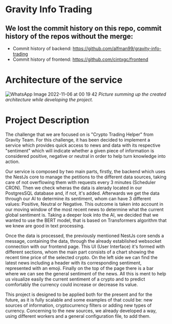 # Gravity Info Trading

## We lost the commit history on this repo, commit history of the repos without the merge:
- Commit history of backend: https://github.com/alfman99/gravity-info-trading
- Commit history of frontend: https://github.com/cintxgc/frontend

# Architecture of the service
![WhatsApp Image 2022-11-06 at 00 19 42](https://user-images.githubusercontent.com/61798173/200148970-2fb143aa-88b7-4cf3-bc79-7a6cd7eca74c.jpeg)
*Picture summing up the created architecture while developing the project.*

# Project Description
The challenge that we are focused on is "Crypto Trading Helper" from Gravity Team.
For this challenge, it has been decided to implement a service which provides quick access to news and data with its respective "sentiment" which will indicate whether a given piece of information is considered positive, negative or neutral in order to help turn knowledge into action. 

Our service is composed by two main parts, firstly, the backend which uses the NestJs core to manage the petitions to the different data sources, taking care of not overflowing them with requests every 3 minutes (Scheduler CRON). Then we check wheras the data is alerady located in our PostgresSQL database and, if not, it's added. Afterwards we get the data through our AI to determine its sentiment, whom can have 3 different values: Positive, Neutral or Negative. This outcome is taken into account in our moving window of the most recent news to determine what the current global sentiment is.
Taking a deeper look into the AI, we decided that we wanted to use the BERT model, that is based on Transformers algorithm that we  knew are good in text processing. 

Once the data is processed, the previously mentioned NestJs core sends a message, containing the data, through the already established websocket connection with our frontend page. This UI (User Interface)  it's formed with different sections, whom the main part consists of a chart showing the recent time price of the selected crypto. On the left side we can find the latest news including a header with its corresponding sentiment, represented with an emoji. Finally on the top of the page there is a bar where we can see the general sentiment of the news. All this is ment to help us visualize easily the current sentiment of a crypto and to predict comfortably the currency could increase or decrease its value.

This project is designed to be applied both for the present and for the future, as it is fully scalable and some examples of that could be: new sources of information, cryptocurrency filters or adding new types of currency.  Concerning to the new sources, we already developed a way, using different workers and a general configuration file, to add them.
